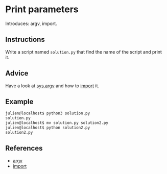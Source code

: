 # Print parameters

Introduces: argv, import.

## Instructions

Write a script named `solution.py` that find the name of the script and print it.

## Advice

Have a look at [sys.argv](https://docs.python.org/3/library/sys.html#sys.argv) and how to [import](https://docs.python.org/3.4/tutorial/modules.html) it.

## Example

```bash
julien@localhost$ python3 solution.py
solution.py
julien@localhost$ mv solution.py solution2.py
julien@localhost$ python solution2.py
solution2.py
```



## References
 - [argv](https://docs.python.org/3.4/library/sys.html)
 - [import](https://docs.python.org/3/reference/simple_stmts.html#import)
